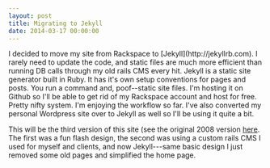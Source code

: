 ```yaml
---
layout: post
title: Migrating to Jekyll
date: 2014-03-17 00:00:00
---
```


<p>
I decided to move my site from Rackspace to [Jekyll](http://jekyllrb.com). I rarely need to update the code, and static files are much more efficient than running DB calls through my old rails CMS every hit. Jekyll is a static site generator built in Ruby. It has it's own setup conventions for pages and posts. You run a command and, poof--static site files. I'm hosting it on Github so I'll be able to get rid of my Rackspace account and host for free. Pretty nifty system. I'm enjoying the workflow so far. I've also converted my personal Wordpress site over to Jekyll as well so I'll be using it quite a bit.

This will be the third version of this site (see the original 2008 version [here](http://bizzark1.bizzark.com). The first was a fun flash design, the second was using a custom rails CMS I used for myself and clients, and now Jekyll---same basic design I just removed some old pages and simplified the home page.
<p>


